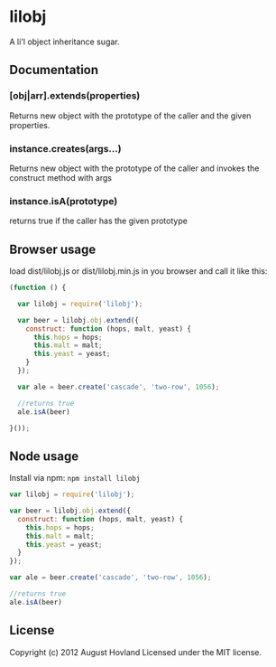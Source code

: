 # lilobj

A li'l object inheritance sugar.

## Documentation

### __[obj|arr]__.extends(properties)

Returns new object with the prototype of the caller and the given properties.

### __instance__.creates(args...)

Returns new object with the prototype of the caller and invokes the construct method with args

### __instance__.isA(prototype)

returns true if the caller has the given prototype

## Browser usage

load dist/lilobj.js or dist/lilobj.min.js in you browser and call it like this:

```javascript
(function () {

  var lilobj = require('lilobj');

  var beer = lilobj.obj.extend({
    construct: function (hops, malt, yeast) {
      this.hops = hops;
      this.malt = malt;
      this.yeast = yeast; 
    }
  });

  var ale = beer.create('cascade', 'two-row', 1056);

  //returns true
  ale.isA(beer)

}());
```

## Node usage

Install via npm: `npm install lilobj`

```javascript
var lilobj = require('lilobj');

var beer = lilobj.obj.extend({
  construct: function (hops, malt, yeast) {
    this.hops = hops;
    this.malt = malt;
    this.yeast = yeast; 
  }
});

var ale = beer.create('cascade', 'two-row', 1056);

//returns true
ale.isA(beer)
```

## License
Copyright (c) 2012 August Hovland
Licensed under the MIT license.